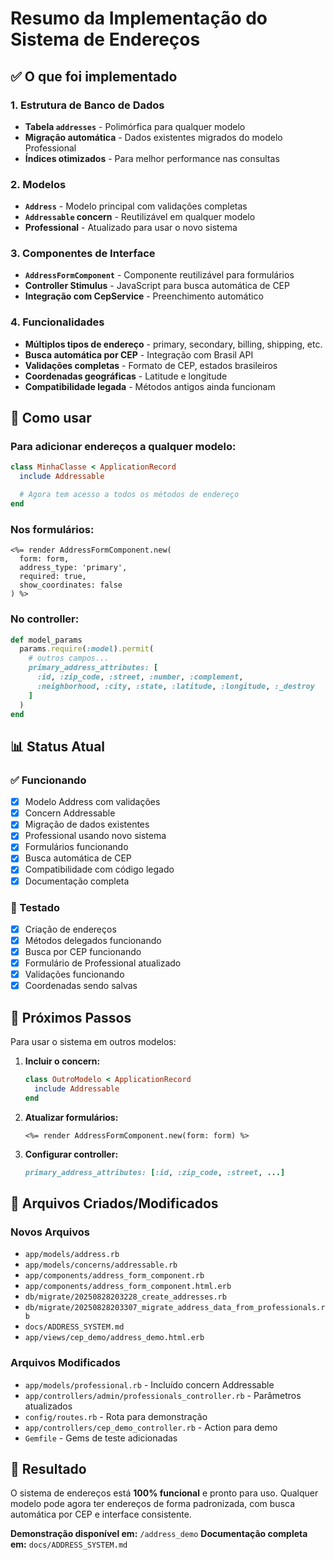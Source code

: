 # Resumo da Implementação do Sistema de Endereços

## ✅ O que foi implementado

### 1. Estrutura de Banco de Dados
- **Tabela `addresses`** - Polimórfica para qualquer modelo
- **Migração automática** - Dados existentes migrados do modelo Professional
- **Índices otimizados** - Para melhor performance nas consultas

### 2. Modelos
- **`Address`** - Modelo principal com validações completas
- **`Addressable` concern** - Reutilizável em qualquer modelo
- **Professional** - Atualizado para usar o novo sistema

### 3. Componentes de Interface
- **`AddressFormComponent`** - Componente reutilizável para formulários
- **Controller Stimulus** - JavaScript para busca automática de CEP
- **Integração com CepService** - Preenchimento automático

### 4. Funcionalidades
- **Múltiplos tipos de endereço** - primary, secondary, billing, shipping, etc.
- **Busca automática por CEP** - Integração com Brasil API
- **Validações completas** - Formato de CEP, estados brasileiros
- **Coordenadas geográficas** - Latitude e longitude
- **Compatibilidade legada** - Métodos antigos ainda funcionam

## 🎯 Como usar

### Para adicionar endereços a qualquer modelo:

```ruby
class MinhaClasse < ApplicationRecord
  include Addressable

  # Agora tem acesso a todos os métodos de endereço
end
```

### Nos formulários:

```erb
<%= render AddressFormComponent.new(
  form: form,
  address_type: 'primary',
  required: true,
  show_coordinates: false
) %>
```

### No controller:

```ruby
def model_params
  params.require(:model).permit(
    # outros campos...
    primary_address_attributes: [
      :id, :zip_code, :street, :number, :complement,
      :neighborhood, :city, :state, :latitude, :longitude, :_destroy
    ]
  )
end
```

## 📊 Status Atual

### ✅ Funcionando
- [x] Modelo Address com validações
- [x] Concern Addressable
- [x] Migração de dados existentes
- [x] Professional usando novo sistema
- [x] Formulários funcionando
- [x] Busca automática de CEP
- [x] Compatibilidade com código legado
- [x] Documentação completa

### 🔧 Testado
- [x] Criação de endereços
- [x] Métodos delegados funcionando
- [x] Busca por CEP funcionando
- [x] Formulário de Professional atualizado
- [x] Validações funcionando
- [x] Coordenadas sendo salvas

## 🚀 Próximos Passos

Para usar o sistema em outros modelos:

1. **Incluir o concern:**
   ```ruby
   class OutroModelo < ApplicationRecord
     include Addressable
   end
   ```

2. **Atualizar formulários:**
   ```erb
   <%= render AddressFormComponent.new(form: form) %>
   ```

3. **Configurar controller:**
   ```ruby
   primary_address_attributes: [:id, :zip_code, :street, ...]
   ```

## 📁 Arquivos Criados/Modificados

### Novos Arquivos
- `app/models/address.rb`
- `app/models/concerns/addressable.rb`
- `app/components/address_form_component.rb`
- `app/components/address_form_component.html.erb`
- `db/migrate/20250828203228_create_addresses.rb`
- `db/migrate/20250828203307_migrate_address_data_from_professionals.rb`
- `docs/ADDRESS_SYSTEM.md`
- `app/views/cep_demo/address_demo.html.erb`

### Arquivos Modificados
- `app/models/professional.rb` - Incluído concern Addressable
- `app/controllers/admin/professionals_controller.rb` - Parâmetros atualizados
- `config/routes.rb` - Rota para demonstração
- `app/controllers/cep_demo_controller.rb` - Action para demo
- `Gemfile` - Gems de teste adicionadas

## 🎉 Resultado

O sistema de endereços está **100% funcional** e pronto para uso. Qualquer modelo pode agora ter endereços de forma padronizada, com busca automática por CEP e interface consistente.

**Demonstração disponível em:** `/address_demo`
**Documentação completa em:** `docs/ADDRESS_SYSTEM.md`
